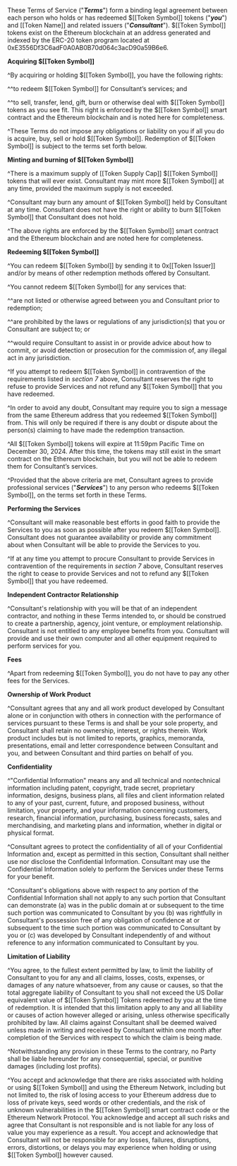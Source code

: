 These Terms of Service ("***Terms***") form a binding legal agreement between each person who holds or has redeemed $[[Token Symbol]] tokens ("***you***") and [[Token Name]] and related issuers ("***Consultant***"). $[[Token Symbol]] tokens exist on the Ethereum blockchain at an address generated and indexed by the ERC-20 token program located at 0xE3556Df3C6adF0A0AB0B70d064c3acD90a59B6e6.

**__Acquiring $[[Token Symbol]]__**

^By acquiring or holding $[[Token Symbol]], you have the following rights:

^^to redeem $[[Token Symbol]] for Consultant’s services; and

^^to sell, transfer, lend, gift, burn or otherwise deal with $[[Token Symbol]] tokens as you see fit. This right is enforced by the $[[Token Symbol]] smart contract and the Ethereum blockchain and is noted here for completeness.
   
^These Terms do not impose any obligations or liability on you if all you do is acquire, buy, sell or hold $[[Token Symbol]]. Redemption of $[[Token Symbol]] is subject to the terms set forth below. 

__**Minting and burning of $[[Token Symbol]]**__

^There is a maximum supply of [[Token Supply Cap]] $[[Token Symbol]] tokens that will ever exist. Consultant may mint more $[[Token Symbol]] at any time, provided the maximum supply is not exceeded.

^Consultant may burn any amount of $[[Token Symbol]] held by Consultant at any time. Consultant does not have the right or ability to burn $[[Token Symbol]] that Consultant does not hold. 

^The above rights are enforced by the $[[Token Symbol]] smart contract and the Ethereum blockchain and are noted here for completeness. 

**__Redeeming $[[Token Symbol]]__**

^You can redeem $[[Token Symbol]] by sending it to 0x[[Token Issuer]] and/or by means of other redemption methods offered by Consultant.

^You cannot redeem $[[Token Symbol]] for any services that:

^^are not listed or otherwise agreed between you and Consultant prior to redemption;
 
^^are prohibited by the laws or regulations of any jurisdiction(s) that you or Consultant are subject to; or

^^would require Consultant to assist in or provide advice about how to commit, or avoid detection or prosecution for the commission of, any illegal act in any jurisdiction. 
   
^If you attempt to redeem $[[Token Symbol]] in contravention of the requirements listed in *section 7* above, Consultant reserves the right to refuse to provide Services and not refund any $[[Token Symbol]] that you have redeemed. 

^In order to avoid any doubt, Consultant may require you to sign a message from the same Ethereum address that you redeemed $[[Token Symbol]] from. This will only be required if there is any doubt or dispute about the person(s) claiming to have made the redemption transaction. 

^All $[[Token Symbol]] tokens will expire at 11:59pm Pacific Time on December 30, 2024. After this time, the tokens may still exist in the smart contract on the Ethereum blockchain, but you will not be able to redeem them for Consultant’s services. 

^Provided that the above criteria are met, Consultant agrees to provide professional services ("***Services***") to any person who redeems $[[Token Symbol]], on the terms set forth in these Terms. 

**__Performing the Services__**

^Consultant will make reasonable best efforts in good faith to provide the Services to you as soon as possible after you redeem $[[Token Symbol]]. Consultant does not guarantee availability or provide any commitment about when Consultant will be able to provide the Services to you.  

^If at any time you attempt to procure Consultant to provide Services in contravention of the requirements in *section 7* above, Consultant reserves the right to cease to provide Services and not to refund any $[[Token Symbol]] that you have redeemed.

**__Independent Contractor Relationship__**

^Consultant's relationship with you will be that of an independent contractor, and nothing in these Terms intended to, or should be construed to create a partnership, agency, joint venture, or employment relationship. Consultant is not entitled to any employee benefits from you. Consultant will provide and use their own computer and all other equipment required to perform services for you.

**__Fees__**

^Apart from redeeming $[[Token Symbol]], you do not have to pay any other fees for the Services.

**__Ownership of Work Product__**

^Consultant agrees that any and all work product developed by Consultant alone or in conjunction with others in connection with the performance of services pursuant to these Terms is and shall be your sole property, and Consultant shall retain no ownership, interest, or rights therein. Work product includes but is not limited to reports, graphics, memoranda, presentations, email and letter correspondence between Consultant and you, and between Consultant and third parties on behalf of you. 

**__Confidentiality__**

^"Confidential Information" means any and all technical and nontechnical information including patent, copyright, trade secret, proprietary information, designs, business plans, all files and client information related to any of your past, current, future, and proposed business, without limitation, your property, and your information concerning customers, research, financial information, purchasing, business forecasts, sales and merchandising, and marketing plans and information, whether in digital or physical format.

^Consultant agrees to protect the confidentiality of all of your Confidential Information and, except as permitted in this section, Consultant shall neither use nor disclose the Confidential Information. Consultant may use the Confidential Information solely to perform the Services under these Terms for your benefit.

^Consultant's obligations above with respect to any portion of the Confidential Information shall not apply to any such portion that Consultant can demonstrate (a) was in the public domain at or subsequent to the time such portion was communicated to Consultant by you (b) was rightfully in Consultant's possession free of any obligation of confidence at or subsequent to the time such portion was communicated to Consultant by you or (c) was developed by Consultant independently of and without reference to any information communicated to Consultant by you. 

**__Limitation of Liability__**

^You agree, to the fullest extent permitted by law, to limit the liability of Consultant to you for any and all claims, losses, costs, expenses, or damages of any nature whatsoever, from any cause or causes, so that the total aggregate liability of Consultant to you shall not exceed the US Dollar equivalent value of $[[Token Symbol]] Tokens redeemed by you at the time of redemption. It is intended that this limitation apply to any and all liability or causes of action however alleged or arising, unless otherwise specifically prohibited by law. All claims against Consultant shall be deemed waived unless made in writing and received by Consultant within one month after completion of the Services with respect to which the claim is being made.

^Notwithstanding any provision in these Terms to the contrary, no Party shall be liable hereunder for any consequential, special, or punitive damages (including lost profits).

^You accept and acknowledge that there are risks associated with holding or using $[[Token Symbol]] and using the Ethereum Network, including but not limited to, the risk of losing access to your Ethereum address due to loss of private keys, seed words or other credentials, and the risk of unknown vulnerabilities in the $[[Token Symbol]] smart contract code or the Ethereum Network Protocol. You acknowledge and accept all such risks and agree that Consultant is not responsible and is not liable for any loss of value you may experience as a result. You accept and acknowledge that Consultant will not be responsible for any losses, failures, disruptions, errors, distortions, or delays you may experience when holding or using $[[Token Symbol]] however caused.
